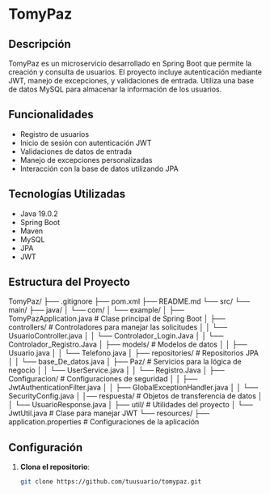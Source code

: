 # TomyPaz

## Descripción

TomyPaz es un microservicio desarrollado en Spring Boot que permite la creación y consulta de usuarios. El proyecto incluye autenticación mediante JWT, manejo de excepciones, y validaciones de entrada. Utiliza una base de datos MySQL para almacenar la información de los usuarios.

## Funcionalidades

- Registro de usuarios
- Inicio de sesión con autenticación JWT
- Validaciones de datos de entrada
- Manejo de excepciones personalizadas
- Interacción con la base de datos utilizando JPA

## Tecnologías Utilizadas

- Java 19.0.2
- Spring Boot
- Maven
- MySQL
- JPA
- JWT

## Estructura del Proyecto

TomyPaz/
├── .gitignore
├── pom.xml
├── README.md
└── src/
    └── main/
        ├── java/
        │   └── com/
        │       └── example/
        │           ├── TomyPazApplication.java         # Clase principal de Spring Boot
        │           ├── controllers/                     # Controladores para manejar las solicitudes
        │           │   └── UsuarioController.java 
        │           │   └── Controlador_Login.Java
        │           │   └── Controlador_Registro.Java
        │           ├── models/                          # Modelos de datos
        │           │   ├── Usuario.java
        │           │   └── Telefono.java
        │           ├── repositories/                    # Repositorios JPA
        │           │   └── base_De_datos.java
        │           ├── Paz/                        # Servicios para la lógica de negocio
        │           │   └── UserService.java
        │           │   └── Registro.Java
        │           ├── Configuracion/                        # Configuraciones de seguridad
        │           │   ├── JwtAuthenticationFilter.java
        │           │   ├── GlobalExceptionHandler.java
        │           │   └── SecurityConfig.java
        │           │── respuesta/                            # Objetos de transferencia de datos
        │           │   └── UsuarioResponse.java
        │           ├── util/                            # Utilidades del proyecto
        │               └── JwtUtil.java                 # Clase para manejar JWT
        └── resources/
            ├── application.properties                    # Configuraciones de la aplicación



## Configuración

1. **Clona el repositorio**:
   ```bash
   git clone https://github.com/tuusuario/tomypaz.git

